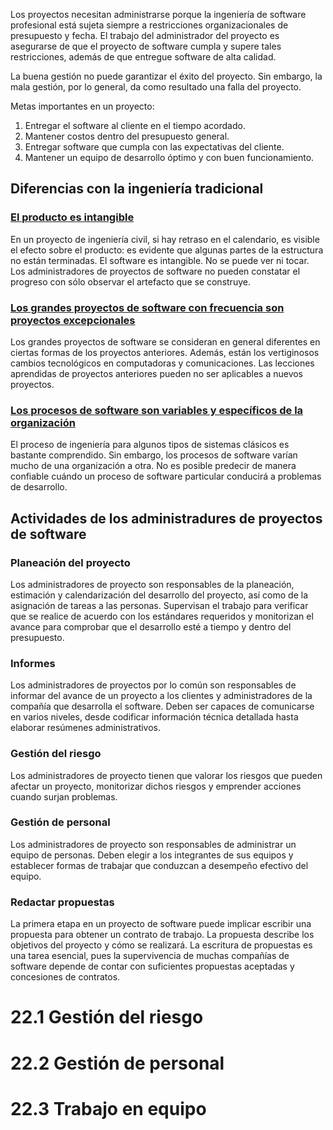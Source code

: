 Los proyectos necesitan administrarse porque la ingeniería de software profesional está sujeta siempre a restricciones organizacionales de presupuesto y fecha. El trabajo del administrador del proyecto es asegurarse de que el proyecto de software cumpla y supere tales restricciones, además de que entregue software de alta calidad.

La buena gestión no puede garantizar el éxito del proyecto. Sin embargo, la mala gestión, por lo general, da como resultado una falla del proyecto.

Metas importantes en un proyecto:
1. Entregar el software al cliente en el tiempo acordado.
2. Mantener costos dentro del presupuesto general.
3. Entregar software que cumpla con las expectativas del cliente.
4. Mantener un equipo de desarrollo óptimo y con buen funcionamiento.

## Diferencias con la ingeniería tradicional

### <u>El producto es intangible</u> 
En un proyecto de ingeniería civil, si hay retraso en el calendario, es visible el efecto sobre el producto: es evidente que algunas partes de la estructura no están terminadas. El software es intangible. No se puede ver ni tocar. Los administradores de proyectos de software no pueden constatar el progreso con sólo observar el artefacto que se construye.

### <u>Los grandes proyectos de software con frecuencia son proyectos excepcionales</u>
Los grandes proyectos de software se consideran en general diferentes en ciertas formas de los proyectos anteriores. Además, están los vertiginosos cambios tecnológicos en computadoras y comunicaciones. Las lecciones aprendidas de proyectos anteriores pueden no ser aplicables a nuevos proyectos.

### <u>Los procesos de software son variables y específicos de la organización</u>
El proceso de ingeniería para algunos tipos de sistemas clásicos es bastante comprendido. Sin embargo, los procesos de software varían mucho de una organización a otra. No es posible predecir de manera confiable cuándo un proceso de software particular conducirá a problemas de desarrollo.

## Actividades de los administradures de proyectos de software

### Planeación del proyecto
Los administradores de proyecto son responsables de la planeación, estimación y calendarización del desarrollo del proyecto, así como de la asignación de tareas a las personas. Supervisan el trabajo para verificar que se realice de acuerdo con los estándares requeridos y monitorizan el avance para comprobar que el desarrollo esté a tiempo y dentro del presupuesto.

### Informes
Los administradores de proyectos por lo común son responsables de informar del avance de un proyecto a los clientes y administradores de la compañía que desarrolla el software. Deben ser capaces de comunicarse en varios niveles, desde codificar información técnica detallada hasta elaborar resúmenes administrativos.

### Gestión del riesgo
Los administradores de proyecto tienen que valorar los riesgos que pueden afectar un proyecto, monitorizar dichos riesgos y emprender acciones cuando surjan problemas.

### Gestión de personal
Los administradores de proyecto son responsables de administrar un equipo de personas. Deben elegir a los integrantes de sus equipos y establecer formas de trabajar que conduzcan a desempeño efectivo del equipo.

### Redactar propuestas
La primera etapa en un proyecto de software puede implicar escribir una propuesta para obtener un contrato de trabajo. La propuesta describe los objetivos del proyecto y cómo se realizará. La escritura de propuestas es una tarea esencial, pues la supervivencia de muchas compañías de software depende de contar con suficientes propuestas aceptadas y concesiones de contratos.

# 22.1 Gestión del riesgo
# 22.2 Gestión de personal
# 22.3 Trabajo en equipo


